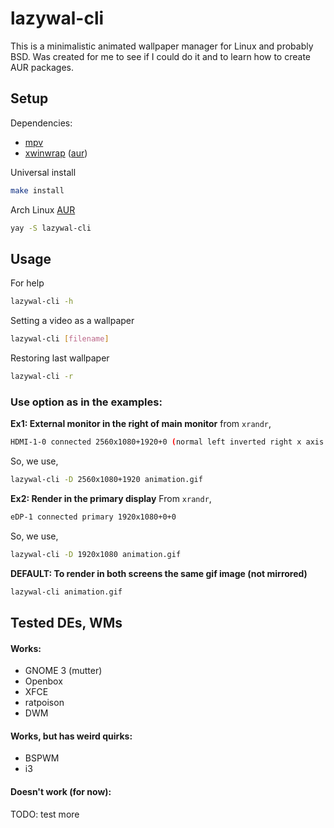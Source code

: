 # lazywal-cli

This is a minimalistic animated wallpaper manager for Linux and probably BSD. Was created for me to see if I could do it and to learn how to create AUR packages.
## Setup

Dependencies:
* [mpv](https://github.com/mpv-player/mpv)
* [xwinwrap](https://github.com/ujjwal96/xwinwrap) ([aur](https://aur.archlinux.org/packages/xwinwrap-git/))

Universal install
```bash
make install
```
Arch Linux [AUR](https://aur.archlinux.org/packages/lazywal-cli/)
```bash
yay -S lazywal-cli
```
## Usage

For help
```bash
lazywal-cli -h
```
Setting a video as a wallpaper
```bash
lazywal-cli [filename]
```
Restoring last wallpaper
```bash
lazywal-cli -r
```

### Use option as in the examples:

**Ex1: External monitor in the right of main monitor**
from `xrandr`,
```bash
HDMI-1-0 connected 2560x1080+1920+0 (normal left inverted right x axis y axis) 673mm x 284mm
```

So, we use,
```bash
lazywal-cli -D 2560x1080+1920 animation.gif
```

**Ex2: Render in the primary display**
From `xrandr`,
```bash
eDP-1 connected primary 1920x1080+0+0
```

So, we use,
```sh
lazywal-cli -D 1920x1080 animation.gif
```

**DEFAULT: To render in both screens the same gif image (not mirrored)**
```sh
lazywal-cli animation.gif
```

## Tested DEs, WMs

#### Works:
* GNOME 3 (mutter)
* Openbox
* XFCE
* ratpoison
* DWM
#### Works, but has weird quirks:
* BSPWM
* i3
#### Doesn't work (for now):
TODO: test more
